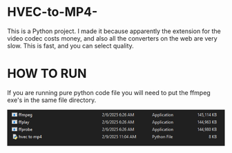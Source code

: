 # HVEC-to-MP4-
This is a Python project. I made it because apparently the extension for the video codec costs money, and also all the converters on the web are very slow. This is fast, and you can select quality.
# HOW TO RUN
If you are running pure python code file you will need to put the ffmpeg exe's in the same file directory. 

![Screenshot!](image_2025-02-09_111316654.png)
